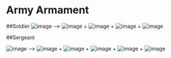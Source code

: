 # Army Armament

##Soldier
![image](https://i.gyazo.com/ea93d7ef39578596d74f04598a386e4a.png) -->
![image](http://vignette1.wikia.nocookie.net/h1z1/images/e/e7/AK47.png/revision/latest?cb=20151027111224&path-prefix=ru)
+
![image](https://a.allegroimg.com/s128/016bbd/7b3b67c84537b58e315d61cb10ea)
+
![image](http://ts02.spac.me/tpic/b8e52fab0e7e79b2e052bc6360f4d473/58392629.p.129.128.0.jpg)
+
![image](https://hydra-media.cursecdn.com/h1z1.gamepedia.com/thumb/b/b8/Skull_Full_Face_Respirator.png/128px-Skull_Full_Face_Respirator.png?version=b2a841e440b39a2fec7a65a806891972)

##Sergeant

![image](http://www.lairware.com/songsergeant/manual/img/sergeant.gif) -->
![image](https://d2ujflorbtfzji.cloudfront.net/key-image/c98988ee-43a5-4a48-8a66-4dff51cb93ee.png)
+
![image](https://a.allegroimg.com/s128/016bbd/7b3b67c84537b58e315d61cb10ea)
+
![image](http://ts02.spac.me/tpic/b8e52fab0e7e79b2e052bc6360f4d473/58392629.p.129.128.0.jpg)
+
![image](https://hydra-media.cursecdn.com/h1z1.gamepedia.com/thumb/b/b8/Skull_Full_Face_Respirator.png/128px-Skull_Full_Face_Respirator.png?version=b2a841e440b39a2fec7a65a806891972)
+
![image](http://www.fmagazin.ru/_files/editor/images/prod/128/icom/icom_ic_f70t.jpg)



